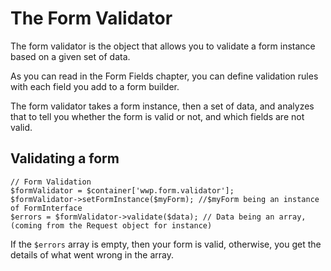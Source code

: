 # The Form Validator

The form validator is the object that allows you to validate a form instance based on a given set of data.

As you can read in the Form Fields chapter, you can define validation rules with each field you add to a form builder.

The form validator takes a form instance, then a set of data, and analyzes that to tell you whether the form is valid or not, and which fields are not valid.

## Validating a form

```
// Form Validation
$formValidator = $container['wwp.form.validator'];
$formValidator->setFormInstance($myForm); //$myForm being an instance of FormInterface
$errors = $formValidator->validate($data); // Data being an array, (coming from the Request object for instance)
```

If the `$errors` array is empty, then your form is valid, otherwise, you get the details of what went wrong in the array.

